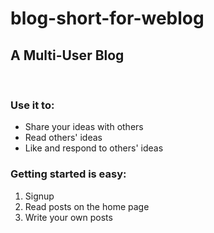 # blog-short-for-weblog
<h2>A Multi-User Blog</h2>
<br>
<h3>Use it to:</h3>
<ul>
  <li>Share your ideas with others</li>
  <li>Read others' ideas</li>
  <li>Like and respond to others' ideas</li>
</ul>
<h3>Getting started is easy:</h3>
<ol>
  <li>Signup</li>
  <li>Read posts on the home page</li>
  <li>Write your own posts</li>
</ol>
